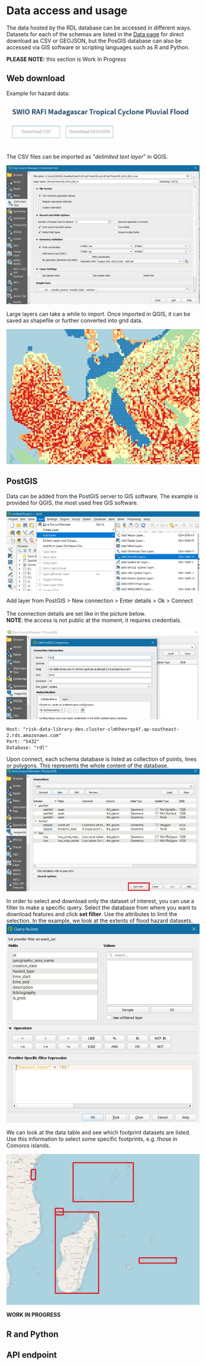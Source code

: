 # Data access and usage
The data hosted by the RDL database can be accessed in different ways. Datasets for each of the schemas are listed in the [Data page](http://riskdatalibrary.org/data) for direct download as CSV or GEOJSON, but the PosGIS database can also be accessed via GIS software or scripting languages such as R and Python.

**PLEASE NOTE:** this section is Work In Progress

## Web download
Example for hazard data:

![Data download](img/web_download.jpg)

The CSV files can be imported as "*delimited text layer*" in QGIS.

![Data download](img/web_qgis.jpg)

Large layers can take a while to import. Once imported in QGIS, it can be saved as shapefile or further converted into grid data.

![Data download](img/qgis_view.jpg)

## PostGIS
Data can be added from the PostGIS server to GIS software. The example is provided for QGIS, the most used free GIS software.

![QGIS access](img/qgis_access.jpg)

Add layer from PostGIS > New connection > Enter details > Ok > Connect<br><br>
The connection details are set like in the picture below.<br>
**NOTE**: the access is not public at the moment, it requires credentials.

![QGIS access](img/qgis_access2.jpg)

	Host: "risk-data-library-dev.cluster-clmhhevrqy4f.ap-southeast-2.rds.amazonaws.com"
	Port: "5432"
	Database: "rdl"

Upon connect, each schema database is listed as collection of points, lines or polygons. This represents the whole content of the database.
![QGIS access](img/qgis_access3.jpg)

In order to select and download only the dataset of interest, you can use a filter to make a specific query. Select the database from where you want to download features and click **set filter**. Use the attributes to limit the selection. In the example, we look at the extents of flood hazard datasets.
![QGIS access](img/qgis_access4.jpg)

We can look at the data table and see which footprint datasets are listed. Use this information to select some specific footprints, e.g. those in Comoros islands.

![QGIS access](img/qgis_access5.jpg)

**WORK IN PROGRESS**

## R and Python

## API endpoint